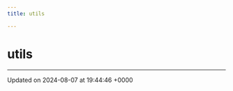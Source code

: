 ```yaml
---
title: utils

---
```


# utils








-------------------------------

Updated on 2024-08-07 at 19:44:46 +0000